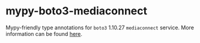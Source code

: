 # mypy-boto3-mediaconnect

Mypy-friendly type annotations for `boto3` 1.10.27 `mediaconnect` service.
More information can be found [here](https://github.com/vemel/mypy_boto3).
